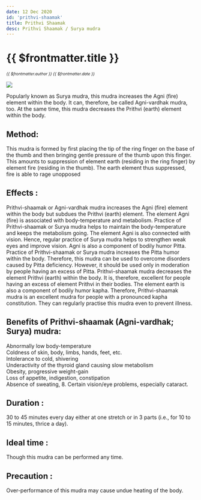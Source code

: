 ```yaml
---
date: 12 Dec 2020
id: 'prithvi-shaamak'
title: Prithvi Shaamak
desc: Prithvi Shaamak / Surya mudra
---
```


# {{ $frontmatter.title }}
<i style="font-size: 0.75em;"> {{ $frontmatter.author }} {{ $frontmatter.date }} </i>

<div class="md-images">

![](/img/mudras-bandhas/img1.jpg)

</div>

Popularly known as Surya mudra, this mudra increases the Agni (fire) element within the body. It can, therefore, be called Agni-vardhak mudra, too. At the same time, this mudra decreases the Prithvi (earth) element within the body. 

## Method:
This mudra is formed by first placing the tip of the ring finger on the base of the thumb and then bringing gentle pressure of the thumb upon this finger. This amounts to suppression of element earth (residing in the ring finger) by element fire (residing in the thumb). The earth element thus suppressed, fire is able to rage unopposed

## Effects : 
Prithvi-shaamak or Agni-vardhak mudra increases the Agni (fire) element within the body but subdues the Prithvi (earth) element. The element Agni (fire) is associated with body-temperature and metabolism. Practice of Prithvi-shaamak or Surya mudra helps to maintain the body-temperature and keeps the metabolism going. The element Agni is also connected with vision. Hence, regular practice of Surya mudra helps to strengthen weak eyes and improve vision. Agni is also a component of bodily humor Pitta. Practice of Prithvi-shaamak or Surya mudra increases the Pitta humor within the body. Therefore, this mudra can be used to overcome disorders caused by Pitta deficiency. However, it should be used only in moderation by people having an excess of Pitta. Prithvi-shaamak mudra decreases the element Prithvi (earth) within the body. It is, therefore, excellent for people having an excess of element Prithvi in their bodies. The element earth is also a component of bodily humor kapha. Therefore, Prithvi-shaamak mudra is an excellent mudra for people with a pronounced kapha constitution. They can regularly practise this mudra even to prevent illness. 

## Benefits of  Prithvi-shaamak (Agni-vardhak; Surya) mudra:
Abnormally low body-temperature  
Coldness of skin, body, limbs, hands, feet, etc.  
Intolerance to cold, shivering  
Underactivity of the thyroid gland causing slow metabolism  
Obesity, progressive weight-gain  
Loss of appetite, indigestion, constipation  
Absence of sweating, 8. Certain vision/eye problems, especially cataract.   

## Duration :

30 to 45 minutes every day either at one stretch or in 3 parts (i.e., for 10 to 15 minutes, thrice a day). 

## Ideal time : 

Though this mudra can be performed any time. 

## Precaution : 

Over-performance of this mudra may cause undue heating of the body.